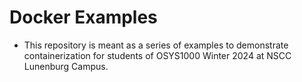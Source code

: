 # Docker Examples

- This repository is meant as a series of examples to demonstrate containerization for students of OSYS1000 Winter 2024 at NSCC Lunenburg Campus.
